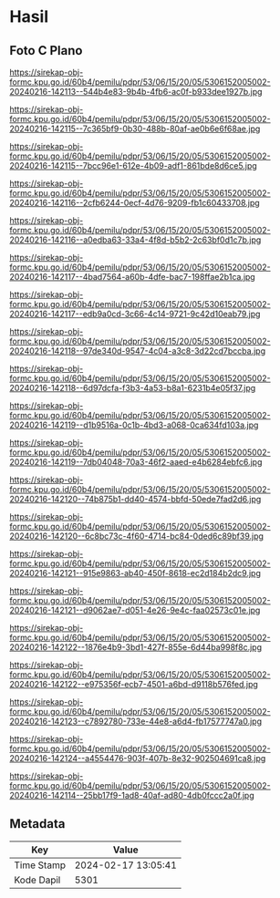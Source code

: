 # Hasil

## Foto C Plano

https://sirekap-obj-formc.kpu.go.id/60b4/pemilu/pdpr/53/06/15/20/05/5306152005002-20240216-142113--544b4e83-9b4b-4fb6-ac0f-b933dee1927b.jpg

https://sirekap-obj-formc.kpu.go.id/60b4/pemilu/pdpr/53/06/15/20/05/5306152005002-20240216-142115--7c365bf9-0b30-488b-80af-ae0b6e6f68ae.jpg

https://sirekap-obj-formc.kpu.go.id/60b4/pemilu/pdpr/53/06/15/20/05/5306152005002-20240216-142115--7bcc96e1-612e-4b09-adf1-861bde8d6ce5.jpg

https://sirekap-obj-formc.kpu.go.id/60b4/pemilu/pdpr/53/06/15/20/05/5306152005002-20240216-142116--2cfb6244-0ecf-4d76-9209-fb1c60433708.jpg

https://sirekap-obj-formc.kpu.go.id/60b4/pemilu/pdpr/53/06/15/20/05/5306152005002-20240216-142116--a0edba63-33a4-4f8d-b5b2-2c63bf0d1c7b.jpg

https://sirekap-obj-formc.kpu.go.id/60b4/pemilu/pdpr/53/06/15/20/05/5306152005002-20240216-142117--4bad7564-a60b-4dfe-bac7-198ffae2b1ca.jpg

https://sirekap-obj-formc.kpu.go.id/60b4/pemilu/pdpr/53/06/15/20/05/5306152005002-20240216-142117--edb9a0cd-3c66-4c14-9721-9c42d10eab79.jpg

https://sirekap-obj-formc.kpu.go.id/60b4/pemilu/pdpr/53/06/15/20/05/5306152005002-20240216-142118--97de340d-9547-4c04-a3c8-3d22cd7bccba.jpg

https://sirekap-obj-formc.kpu.go.id/60b4/pemilu/pdpr/53/06/15/20/05/5306152005002-20240216-142118--6d97dcfa-f3b3-4a53-b8a1-6231b4e05f37.jpg

https://sirekap-obj-formc.kpu.go.id/60b4/pemilu/pdpr/53/06/15/20/05/5306152005002-20240216-142119--d1b9516a-0c1b-4bd3-a068-0ca634fd103a.jpg

https://sirekap-obj-formc.kpu.go.id/60b4/pemilu/pdpr/53/06/15/20/05/5306152005002-20240216-142119--7db04048-70a3-46f2-aaed-e4b6284ebfc6.jpg

https://sirekap-obj-formc.kpu.go.id/60b4/pemilu/pdpr/53/06/15/20/05/5306152005002-20240216-142120--74b875b1-dd40-4574-bbfd-50ede7fad2d6.jpg

https://sirekap-obj-formc.kpu.go.id/60b4/pemilu/pdpr/53/06/15/20/05/5306152005002-20240216-142120--6c8bc73c-4f60-4714-bc84-0ded6c89bf39.jpg

https://sirekap-obj-formc.kpu.go.id/60b4/pemilu/pdpr/53/06/15/20/05/5306152005002-20240216-142121--915e9863-ab40-450f-8618-ec2d184b2dc9.jpg

https://sirekap-obj-formc.kpu.go.id/60b4/pemilu/pdpr/53/06/15/20/05/5306152005002-20240216-142121--d9062ae7-d051-4e26-9e4c-faa02573c01e.jpg

https://sirekap-obj-formc.kpu.go.id/60b4/pemilu/pdpr/53/06/15/20/05/5306152005002-20240216-142122--1876e4b9-3bd1-427f-855e-6d44ba998f8c.jpg

https://sirekap-obj-formc.kpu.go.id/60b4/pemilu/pdpr/53/06/15/20/05/5306152005002-20240216-142122--e975356f-ecb7-4501-a6bd-d9118b576fed.jpg

https://sirekap-obj-formc.kpu.go.id/60b4/pemilu/pdpr/53/06/15/20/05/5306152005002-20240216-142123--c7892780-733e-44e8-a6d4-fb17577747a0.jpg

https://sirekap-obj-formc.kpu.go.id/60b4/pemilu/pdpr/53/06/15/20/05/5306152005002-20240216-142124--a4554476-903f-407b-8e32-902504691ca8.jpg

https://sirekap-obj-formc.kpu.go.id/60b4/pemilu/pdpr/53/06/15/20/05/5306152005002-20240216-142114--25bb17f9-1ad8-40af-ad80-4db0fccc2a0f.jpg


## Metadata

| Key        | Value               |
| ---------- | ------------------- |
| Time Stamp | 2024-02-17 13:05:41 |
| Kode Dapil | 5301                |



